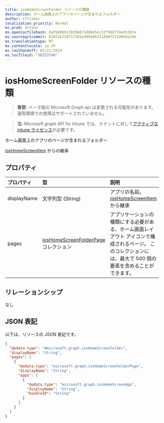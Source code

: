 ```yaml
---
title: iosHomeScreenFolder リソースの種類
description: ホーム画面上のアプリのページが含まれるフォルダー
author: tfitzmac
localization_priority: Normal
ms.prod: Intune
ms.openlocfilehash: 8afb80b9130356671d80e5ec52f96bf74ed53d7e
ms.sourcegitcommit: 03421b75d717101a499e0b311890f5714056e29e
ms.translationtype: MT
ms.contentlocale: ja-JP
ms.lasthandoff: 02/21/2019
ms.locfileid: "30153740"
---
```

# <a name="ioshomescreenfolder-resource-type"></a>iosHomeScreenFolder リソースの種類

> **重要:** ベータ版の Microsoft Graph api は変更される可能性があります。運用環境での使用はサポートされていません。

> **注:** Microsoft graph API for Intune では、テナントに対して[アクティブな intune ライセンス](https://go.microsoft.com/fwlink/?linkid=839381)が必要です。

ホーム画面上のアプリのページが含まれるフォルダー


[iosHomeScreenItem](../resources/intune-deviceconfig-ioshomescreenitem.md) からの継承

## <a name="properties"></a>プロパティ
|プロパティ|型|説明|
|:---|:---|:---|
|displayName|文字列型 (String)|アプリの名前。[iosHomeScreenItem](../resources/intune-deviceconfig-ioshomescreenitem.md) から継承|
|pages|[iosHomeScreenFolderPage](../resources/intune-deviceconfig-ioshomescreenfolderpage.md) コレクション|アプリケーションの種類にする必要がある、ホーム画面レイアウト アイコンで構成されるページ。 このコレクションには、最大で 500 個の要素を含めることができます。|

## <a name="relationships"></a>リレーションシップ
なし

## <a name="json-representation"></a>JSON 表記
以下は、リソースの JSON 表記です。
<!-- {
  "blockType": "resource",
  "@odata.type": "microsoft.graph.iosHomeScreenFolder"
}
-->
``` json
{
  "@odata.type": "#microsoft.graph.iosHomeScreenFolder",
  "displayName": "String",
  "pages": [
    {
      "@odata.type": "microsoft.graph.iosHomeScreenFolderPage",
      "displayName": "String",
      "apps": [
        {
          "@odata.type": "microsoft.graph.iosHomeScreenApp",
          "displayName": "String",
          "bundleID": "String"
        }
      ]
    }
  ]
}
```




